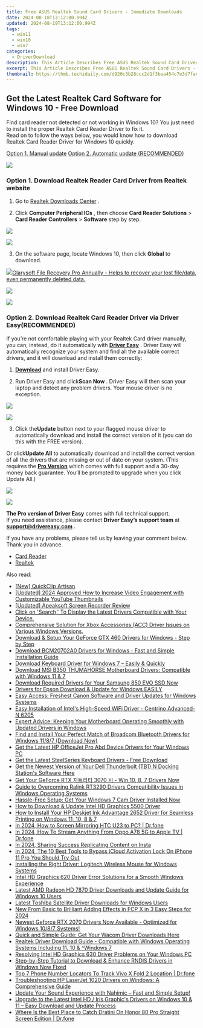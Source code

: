 ```yaml
---
title: Free ASUS Realtek Sound Card Drivers - Immediate Downloads
date: 2024-08-18T13:12:00.994Z
updated: 2024-08-19T13:12:00.994Z
tags:
  - win11
  - win10
  - win7
categories:
  - DriverDownload
description: This Article Describes Free ASUS Realtek Sound Card Drivers - Immediate Downloads
excerpt: This Article Describes Free ASUS Realtek Sound Card Drivers - Immediate Downloads
thumbnail: https://thmb.techidaily.com/d920c3b28ccc2d1f3bea454c7e3d7fac6d650bb290e10876ff155bcc05b7aa87.jpg
---
```


## Get the Latest Realtek Card Software for Windows 10 - Free Download

Find card reader not detected or not working in Windows 10? You just need to install the proper Realtek Card Reader Driver to fix it.  
 Read on to follow the ways below, you would know how to download Realtek Card Reader Driver for Windows 10 quickly.

[Option 1. Manual update](https://tools.techidaily.com/drivereasy/download/)
[Option 2. Automatic update (RECOMMENDED)](https://www.drivereasy.com/knowledge/realtek-card-reader-driver-download-easily-for-windows-10/#2)

<!-- affiliate ads begin -->
<a href="https://estore.macxdvd.com/order/checkout.php?PRODS=4526659&QTY=1&AFFILIATE=108875&CART=1"><img src="https://www.macxdvd.com/affiliate/new-banner/vcp-500x500.jpg" border="0"></a>
<!-- affiliate ads end -->
### **Option 1\. Download Realtek Reader Card Driver from Realtek website**

 1) Go to [Realtek Downloads Center](http://www.realtek.com/downloads/) .

 2) Click **Computer Peripheral ICs** , then choose **Card Reader Solutions**  \> **Card Reader Controllers**  \> **Software**  step by step.

<!-- affiliate ads begin -->
<a href="https://estore.winxdvd.com/order/checkout.php?PRODS=1412049&QTY=1&AFFILIATE=108875&CART=1"><img src="https://www.winxdvd.com/affiliate/new-banner/pt-200x200.jpg" border="0"></a>
<!-- affiliate ads end -->
![](https://images.drivereasy.com/wp-content/uploads/2017/01/11-4.png)

 3) On the software page, locate Windows 10, then click **Global** to download.

<!-- affiliate ads begin -->
<a href="https://order.glarysoft.com/order/checkout.php?PRODS=35504869&QTY=1&AFFILIATE=108875&CART=1"><img src="https://secure.avangate.com/images/merchant/6734fa703f6633ab896eecbdfad8953a/products/1_FR-200-1.png" border="0">Glarysoft File Recovery Pro Annually -  Helps to recover your lost file/data, even permanently deleted data. 
</a>
<!-- affiliate ads end -->
![](https://images.drivereasy.com/wp-content/uploads/2017/02/2-8.png)

<!-- affiliate ads begin -->
<a href="https://store.iobit.com/order/checkout.php?PRODS=1468905&QTY=1&AFFILIATE=108875&CART=1"><img src="https://secure.avangate.com/images/merchant/184260348236f9554fe9375772ff966e/ascscan_728x90.png" border="0"></a>
<!-- affiliate ads end -->
### **Option 2\. Download Realtek Card Reader Driver via Driver Easy(RECOMMENDED)**

 If you’re not comfortable playing with your Realtek Card driver manually, you can, instead, do it automatically with **[Driver Easy](https://tools.techidaily.com/drivereasy/download/)**  . Driver Easy will automatically recognize your system and find all the available correct drivers, and it will download and install them correctly:

 1) **[Download](https://tools.techidaily.com/drivereasy/download/)**  and install Driver Easy.

 2) Run Driver Easy and click**Scan Now** . Driver Easy will then scan your laptop and detect any problem drivers. Your mouse driver is no exception.

<!-- affiliate ads begin -->
<a href="https://store.bitdefender.com/affiliate.php?ACCOUNT=BITLATIN&AFFILIATE=108875&PATH=http%3A%2F%2Fwww.bitdefender.com%2Fbusiness%3FAFFILIATE%3D108875%26RESOURCE%3D30%2525%2BOff%2Ball%2BGravityZone%2BProducts"><img src="https://www.bitdefender.com/content/dam/bitdefender/business/campaign/1200X628.png" border="0"></a>
<!-- affiliate ads end -->
![](https://images.drivereasy.com/wp-content/uploads/2017/02/SCAN.jpg)

 3) Click the**Update** button next to your flagged mouse driver to automatically download and install the correct version of it (you can do this with the FREE version).

 Or click**Update All** to automatically download and install the correct version of all the drivers that are missing or out of date on your system. (This requires the **[Pro Version](https://tools.techidaily.com/drivereasy/download/)**  which comes with full support and a 30-day money back guarantee. You’ll be prompted to upgrade when you click Update All.)

<!-- affiliate ads begin -->
<a href="https://shop.mondly.com/affiliate.php?ACCOUNT=ATISTUDI&AFFILIATE=108875&PATH=https%3A%2F%2Fwww.mondly.com%3FAFFILIATE%3D108875%26RESOURCE%3D%2BBusiness%2B970x90%2B"><img src="https://secure.avangate.com/images/merchant/69c418c33ec2e1a4267fa9bb77fa1428/business-970x90.gif" border="0"></a>
<!-- affiliate ads end -->
![](https://images.drivereasy.com/wp-content/uploads/2017/02/Realtek-Card-Reader.jpg)

**The Pro version of Driver Easy** comes with full technical support.  
 If you need assistance, please contact **Driver Easy’s support team** at **[support@drivereasy.com](https://tools.techidaily.com/drivereasy/download/) .**

 If you have any problems, please tell us by leaving your comment below. Thank you in advance.

* [Card Reader](https://tools.techidaily.com/drivereasy/download/)
* [Realtek](https://tools.techidaily.com/drivereasy/download/)

<ins class="adsbygoogle"
     style="display:block"
     data-ad-format="autorelaxed"
     data-ad-client="ca-pub-7571918770474297"
     data-ad-slot="1223367746"></ins>



<ins class="adsbygoogle"
     style="display:block"
     data-ad-client="ca-pub-7571918770474297"
     data-ad-slot="8358498916"
     data-ad-format="auto"
     data-full-width-responsive="true"></ins>

<span class="atpl-alsoreadstyle">Also read:</span>
<div><ul>
<li><a href="https://youtube-stream.techidaily.com/new-quickclip-artisan/"><u>[New] QuickClip Artisan</u></a></li>
<li><a href="https://eaxpv-info.techidaily.com/updated-2024-approved-how-to-increase-video-engagement-with-customizable-youtube-thumbnails/"><u>[Updated] 2024 Approved  How to Increase Video Engagement with Customizable YouTube Thumbnails</u></a></li>
<li><a href="https://on-screen-recording.techidaily.com/updated-apeaksoft-screen-recorder-review/"><u>[Updated] Apeaksoft Screen Recorder Review</u></a></li>
<li><a href="https://win-amazing.techidaily.com/click-on-search-to-display-the-latest-drivers-compatible-with-your-device/"><u>Click on 'Search,' To Display the Latest Drivers Compatible with Your Device.</u></a></li>
<li><a href="https://win-amazing.techidaily.com/comprehensive-solution-for-xbox-accessories-acc-driver-issues-on-various-windows-versions/"><u>Comprehensive Solution for Xbox Accessories (ACC) Driver Issues on Various Windows Versions.</u></a></li>
<li><a href="https://win-amazing.techidaily.com/download-and-setup-your-geforce-gtx-460-drivers-for-windows-step-by-step/"><u>Download & Setup Your GeForce GTX 460 Drivers for Windows - Step by Step</u></a></li>
<li><a href="https://win-amazing.techidaily.com/download-bcm20702a0-drivers-for-windows-fast-and-simple-installation-guide/"><u>Download BCM20702A0 Drivers for Windows - Fast and Simple Installation Guide</u></a></li>
<li><a href="https://win-amazing.techidaily.com/download-keyboard-driver-for-windows-7-easily-and-quickly/"><u>Download Keyboard Driver for Windows 7 – Easily & Quickly</u></a></li>
<li><a href="https://win-amazing.techidaily.com/download-msi-b350-thumahorse-motherboard-drivers-compatible-with-windows-11-and-7/"><u>Download MSI B350 THUMAHORSE Motherboard Drivers: Compatible with Windows 11 & 7</u></a></li>
<li><a href="https://win-amazing.techidaily.com/download-required-drivers-for-your-samsung-850-evo-ssd-now/"><u>Download Required Drivers for Your Samsung 850 EVO SSD Now</u></a></li>
<li><a href="https://win-amazing.techidaily.com/1722970897350-drivers-for-epson-download-and-update-for-windows-easily/"><u>Drivers for Epson Download & Update for Windows EASILY</u></a></li>
<li><a href="https://win-amazing.techidaily.com/easy-access-freshest-canon-software-and-driver-updates-for-windows-systems/"><u>Easy Access: Freshest Canon Software and Driver Updates for Windows Systems</u></a></li>
<li><a href="https://win-amazing.techidaily.com/easy-installation-of-intels-high-speed-wifi-driver-centrino-advanced-n-6205/"><u>Easy Installation of Intel's High-Speed WiFi Driver - Centrino Advanced-N 6205</u></a></li>
<li><a href="https://win-amazing.techidaily.com/expert-advice-keeping-your-motherboard-operating-smoothly-with-updated-drivers-in-windows/"><u>Expert Advice: Keeping Your Motherboard Operating Smoothly with Updated Drivers in Windows</u></a></li>
<li><a href="https://win-amazing.techidaily.com/find-and-install-your-perfect-match-of-broadcom-bluetooth-drivers-for-windows-1187-download-now/"><u>Find and Install Your Perfect Match of Broadcom Bluetooth Drivers for Windows 11/8/7 (Download Now)</u></a></li>
<li><a href="https://win-amazing.techidaily.com/get-the-latest-hp-officejet-pro-abd-device-drivers-for-your-windows-pc/"><u>Get the Latest HP OfficeJet Pro Abd Device Drivers for Your Windows PC</u></a></li>
<li><a href="https://win-amazing.techidaily.com/get-the-latest-steelseries-keyboard-drivers-free-download/"><u>Get the Latest SteelSeries Keyboard Drivers - Free Download</u></a></li>
<li><a href="https://win-amazing.techidaily.com/1722978121042-get-the-newest-version-of-your-dell-thunderbolt-tb1-n-docking-stations-software-here/"><u>Get the Newest Version of Your Dell Thunderbolt (TB1) N Docking Station's Software Here</u></a></li>
<li><a href="https://win-amazing.techidaily.com/get-your-geforce-rtx-3070-win-10-8-7-drivers-now/"><u>Get Your GeForce RTX 지트리티 3070 시 - Win 10, 8, 7 Drivers Now</u></a></li>
<li><a href="https://win-amazing.techidaily.com/guide-to-overcoming-ralink-rt3290-drivers-compatibility-issues-in-windows-operating-systems/"><u>Guide to Overcoming Ralink RT3290 Drivers Compatibility Issues in Windows Operating Systems</u></a></li>
<li><a href="https://win-amazing.techidaily.com/hassle-free-setup-get-your-windows-7-cam-driver-installed-now/"><u>Hassle-Free Setup: Get Your Windows 7 Cam Driver Installed Now</u></a></li>
<li><a href="https://win-amazing.techidaily.com/how-to-download-and-update-intel-hd-graphics-5500-driver/"><u>How to Download & Update Intel HD Graphics 5500 Driver</u></a></li>
<li><a href="https://win-amazing.techidaily.com/how-to-install-your-hp-deskjet-ink-advantage-2652-driver-for-seamless-printing-on-windows-11-10-8-and-7/"><u>How to Install Your HP Deskjet Ink Advantage 2652 Driver for Seamless Printing on Windows 11, 10, 8 & 7</u></a></li>
<li><a href="https://screen-mirror.techidaily.com/in-2024-how-to-screen-mirroring-htc-u23-to-pc-drfone-by-drfone-android/"><u>In 2024, How to Screen Mirroring HTC U23 to PC? | Dr.fone</u></a></li>
<li><a href="https://screen-mirror.techidaily.com/in-2024-how-to-stream-anything-from-oppo-a78-5g-to-apple-tv-drfone-by-drfone-android/"><u>In 2024, How To Stream Anything From Oppo A78 5G to Apple TV | Dr.fone</u></a></li>
<li><a href="https://instagram-clips.techidaily.com/in-2024-sharing-success-replicating-content-on-insta/"><u>In 2024, Sharing Success  Replicating Content on Insta</u></a></li>
<li><a href="https://activate-lock.techidaily.com/in-2024-the-10-best-tools-to-bypass-icloud-activation-lock-on-iphone-11-pro-you-should-try-out-by-drfone-ios/"><u>In 2024, The 10 Best Tools to Bypass iCloud Activation Lock On iPhone 11 Pro You Should Try Out</u></a></li>
<li><a href="https://win-amazing.techidaily.com/installing-the-right-driver-logitech-wireless-mouse-for-windows-systems/"><u>Installing the Right Driver: Logitech Wireless Mouse for Windows Systems</u></a></li>
<li><a href="https://win-amazing.techidaily.com/intel-hd-graphics-620-driver-error-solutions-for-a-smooth-windows-experience/"><u>Intel HD Graphics 620 Driver Error Solutions for a Smooth Windows Experience</u></a></li>
<li><a href="https://win-amazing.techidaily.com/latest-amd-radeon-hd-7870-driver-downloads-and-update-guide-for-windows-10-users/"><u>Latest AMD Radeon HD 7870 Driver Downloads and Update Guide for Windows 10 Users</u></a></li>
<li><a href="https://win-amazing.techidaily.com/latest-toshiba-satellite-driver-downloads-for-windows-users/"><u>Latest Toshiba Satellite Driver Downloads for Windows Users</u></a></li>
<li><a href="https://ai-video-apps.techidaily.com/new-from-basic-to-brilliant-adding-effects-in-fcp-x-in-3-easy-steps-for-2024/"><u>New From Basic to Brilliant Adding Effects in FCP X in 3 Easy Steps for 2024</u></a></li>
<li><a href="https://win-amazing.techidaily.com/newest-geforce-rtx-2070-drivers-now-available-optimized-for-windows-1087-systems/"><u>Newest Geforce RTX 2070 Drivers Now Available - Optimized for Windows 10/8/7 Systems!</u></a></li>
<li><a href="https://win-amazing.techidaily.com/1722965092119-quick-and-simple-guide-get-your-wacom-driver-downloads-here/"><u>Quick and Simple Guide: Get Your Wacom Driver Downloads Here</u></a></li>
<li><a href="https://win-amazing.techidaily.com/realtek-driver-download-guide-compatible-with-windows-operating-systems-including-11-10-and-windows-7/"><u>Realtek Driver Download Guide - Compatible with Windows Operating Systems Including 11, 10 & ^Windows 7</u></a></li>
<li><a href="https://win-amazing.techidaily.com/resolving-intel-hd-graphics-630-driver-problems-on-your-windows-pc/"><u>Resolving Intel HD Graphics 630 Driver Problems on Your Windows PC</u></a></li>
<li><a href="https://win-amazing.techidaily.com/1722964083443-step-by-step-tutorial-to-download-and-enhance-rndis-drivers-in-windows-now-fixed/"><u>Step-by-Step Tutorial to Download & Enhance RNDIS Drivers in Windows Now Fixed</u></a></li>
<li><a href="https://android-location-track.techidaily.com/top-7-phone-number-locators-to-track-vivo-x-fold-2-location-drfone-by-drfone-virtual-android/"><u>Top 7 Phone Number Locators To Track Vivo X Fold 2 Location | Dr.fone</u></a></li>
<li><a href="https://win-amazing.techidaily.com/troubleshooting-hp-laserjet-1020-drivers-on-windows-a-comprehensive-guide/"><u>Troubleshooting HP LaserJet 1020 Drivers on Windows: A Comprehensive Guide</u></a></li>
<li><a href="https://win-amazing.techidaily.com/update-your-sound-experience-with-nahimic-fast-and-simple-setup/"><u>Update Your Sound Experience with Nahimic – Fast and Simple Setup!</u></a></li>
<li><a href="https://win-amazing.techidaily.com/upgrade-to-the-latest-intel-hd-iris-graphics-drivers-on-windows-10-and-11-easy-download-and-update-process/"><u>Upgrade to the Latest Intel HD / Iris Graphic's Drivers on Windows 10 & 11 – Easy Download and Update Process</u></a></li>
<li><a href="https://pokemon-go-android.techidaily.com/where-is-the-best-place-to-catch-dratini-on-honor-80-pro-straight-screen-edition-drfone-by-drfone-virtual-android/"><u>Where Is the Best Place to Catch Dratini On Honor 80 Pro Straight Screen Edition | Dr.fone</u></a></li>
</ul></div>
